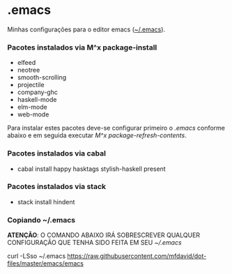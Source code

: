 # .emacs
Minhas configurações para o editor emacs ([~/.emacs](emacs)).

### Pacotes instalados via M^x package-install
- elfeed
- neotree
- smooth-scrolling
- projectile
- company-ghc
- haskell-mode
- elm-mode
- web-mode

Para instalar estes pacotes deve-se configurar primeiro o *.emacs* conforme abaixo e em seguida executar *M^x package-refresh-contents*.

### Pacotes instalados via cabal
- cabal install happy hasktags stylish-haskell present

### Pacotes instalados via stack
- stack install hindent

### Copiando ~/.emacs

**ATENÇÃO**: O COMANDO ABAIXO IRÁ SOBRESCREVER QUALQUER CONFIGURAÇÃO QUE TENHA SIDO FEITA EM SEU *~/.emacs*

curl -LSso ~/.emacs https://raw.githubusercontent.com/mfdavid/dot-files/master/emacs/emacs
